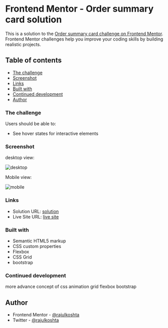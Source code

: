 # Frontend Mentor - Order summary card solution

This is a solution to the [Order summary card challenge on Frontend Mentor](https://www.frontendmentor.io/challenges/order-summary-component-QlPmajDUj). Frontend Mentor challenges help you improve your coding skills by building realistic projects. 

## Table of contents

  - [The challenge](#the-challenge)
  - [Screenshot](#screenshot)
  - [Links](#links)
  - [Built with](#built-with)
  - [Continued development](#continued-development)
  - [Author](#author)

### The challenge

Users should be able to:

- See hover states for interactive elements

### Screenshot
desktop view:

![desktop](https://user-images.githubusercontent.com/77954495/130108965-de198f69-3b16-4489-b86e-c96910ba5d7d.png)

Mobile view:

![mobile](https://user-images.githubusercontent.com/77954495/130109006-ec52320c-83a5-41c6-9a0a-d32d42076805.png)



### Links

- Solution URL: [solution](https://github.com/rajulkoshta/frontend-mentor)
- Live Site URL: [live site](https://your-live-site-url.com)

### Built with

- Semantic HTML5 markup
- CSS custom properties
- Flexbox
- CSS Grid
- bootstrap

### Continued development

more advance concept of css 
animation 
grid 
flexbox
bootstrap

## Author


- Frontend Mentor - [@rajulkoshta](https://www.frontendmentor.io/profile/rajulkoshta)
- Twitter - [@rajulkoshta](https://www.twitter.com/rajulkoshta)

